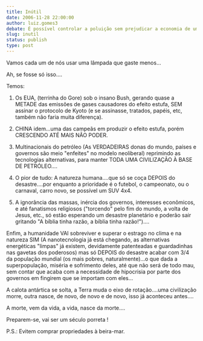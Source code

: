 ```yaml
---
title: Inútil
date: 2006-11-28 22:00:00
author: luiz.gomes3
debate: É possível controlar a poluição sem prejudicar a economia de um país?
slug: inutil
status: publish 
type: post
---
```


Vamos cada um de nós usar uma lâmpada que gaste menos...  

Ah, se fosse só isso....  

Temos:  

1) Os EUA, (terrinha do Gore) sob o insano Bush, gerando quase a METADE das emissões de gases causadores do efeito estufa, SEM assinar o protocolo de Kyoto (e se assinasse, tratados, papéis, etc, também não faria muita diferença).  

2) CHINA idem...uma das campeãs em produzir o efeito estufa, porém CRESCENDO ATÉ MAIS NÃO PODER.  

3) Multinacionais do petróleo (As VERDADEIRAS donas do mundo, países e governos são meio "enfeites" no modelo neoliberal) reprimindo as tecnologias alternativas, para manter TODA UMA CIVILIZAÇÃO À BASE DE PETRÓLEO....  

4) O pior de tudo: A natureza humana....que só se coça DEPOIS do desastre....por enquanto a prioridade é o futebol, o campeonato, ou o carnaval, carro novo, se possível um SUV 4x4.  

5) A ignorância das massas, inércia dos governos, interesses econômicos, e até fanatismos religiosos ("torcendo" pelo fim do mundo, a volta de Jesus, etc., só estão esperando um desastre planetário e poderão sair gritando "A bíblia tinha razão, a bíblia tinha razão!")....  

Enfim, a humanidade VAI sobreviver e superar o estrago no clima e na natureza SIM (A nanotecnologia já está chegando, as alternativas energéticas "limpas" já existem, devidamente patenteadas e guardadinhas nas gavetas dos poderosos) mas só DEPOIS do desastre acabar com 3/4 da população mundial (os mais pobres, naturalmente)...o que dada a superpopulação, miséria e sofrimento deles, até que não será de todo mau, sem contar que acaba com a necessidade de hipocrisia por parte dos governos em fingirem que se importam com eles...  

A calota antártica se solta, a Terra muda o eixo de rotação....uma civilização morre, outra nasce, de novo, de novo e de novo, isso já aconteceu antes....  

A morte, vem da vida, a vida, nasce da morte....  

Preparem-se, vai ser um século porreta !  

P.S.: Evitem comprar propriedades à beira-mar.

